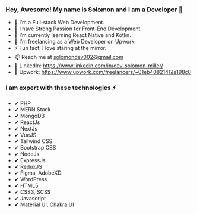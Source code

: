 ### Hey, Awesome! My name is Solomon and I am a Developer 👋

- 👀 I’m a Full-stack Web Development.
- 👀 I have Strong Passion for Front-End Development
- 🌱 I’m currently learning React Native and Kotlin.
- 💞️ I’m freelancing as a Web Developer on Upwork.
- ⚡ Fun fact: I love staring at the mirror.
- 📫 Reach me at solomondev002@gmail.com
- 🔗 LinkedIn: https://www.linkedin.com/in/dev-solomon-miller/
- 🔗 Upwork: https://www.upwork.com/freelancers/~01eb40821412e198c8

### I am expert with these technologies ⚡ ###

 - ✔ PHP
 - ✔ MERN Stack
 - ✔ MongoDB
 - ✔ ReactJs
 - ✔ NextJs
 - ✔ VueJS
 - ✔ Tailwind CSS
 - ✔ Bootstrap CSS
 - ✔ NodeJs
 - ✔ ExpressJs
 - ✔ ReduxJS
 - ✔ Figma, AdobeXD
 - ✔ WordPress
 - ✔ HTML5
 - ✔ CSS3, SCSS
 - ✔ Javascript
 - ✔ Material UI, Chakra UI
